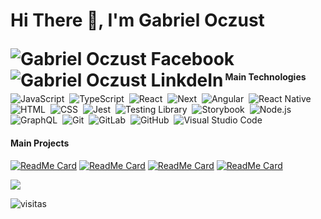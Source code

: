 # <p>Hi There 👋, I'm Gabriel Oczust</p> <a href="mailto:gabriel.oczust@gmail.com"><img align="left" alt="Gabriel Oczust Facebook" src="https://img.shields.io/badge/Email-%234285F4.svg?&style=flat-square&logo=gmail&logoColor=white" /></a><a href="https://www.linkedin.com/in/gabrieloczust/" target="_blank"><img align="left" alt="Gabriel Oczust LinkdeIn" src="https://img.shields.io/badge/LinkedIn-%230077B5.svg?&style=flat-square&logo=linkedin&logoColor=white" /></a>

<br />

#### Main Technologies

![JavaScript](https://img.shields.io/badge/-JavaScript-000?&logo=JavaScript&logoColor=ddc508)&nbsp;
![TypeScript](https://img.shields.io/badge/-TypeScript-000?style=flat&logo=TypeScript&logoColor=3178C6$color=0d1117)&nbsp;
![React](https://img.shields.io/badge/-React-000?style=flat&logo=react)&nbsp;
![Next](https://img.shields.io/badge/-Next.js-000?style=flat&logo=next.js)&nbsp;
![Angular](https://img.shields.io/badge/-Angular-000?style=flat&logo=angular&logoColor=C21325)&nbsp;
![React Native](https://img.shields.io/badge/-React%20Native-000?style=flat&logo=react)&nbsp;
![HTML](https://img.shields.io/badge/-HTML-000?style=flat&logo=HTML5)&nbsp;
![CSS](https://img.shields.io/badge/-CSS-000?style=flat&logo=CSS3&logoColor=1572B6)&nbsp;
![Jest](https://img.shields.io/badge/-Jest-000?style=flat&logo=Jest&logoColor=C21325)&nbsp;
![Testing Library](https://img.shields.io/badge/-Testing%20Library-000?style=flat&logo=testing-library&logoColor=E33332)&nbsp;
![Storybook](https://img.shields.io/badge/-Storybook-000?style=flat&logo=Storybook&logoColor=FF4785)&nbsp;
![Node.js](https://img.shields.io/badge/-Node.js-000?style=flat&logo=node.js)&nbsp;
![GraphQL](https://img.shields.io/badge/-GraphQL-000?style=flat&logo=GraphQL&logoColor=E10098)&nbsp;
![Git](https://img.shields.io/badge/-Git-000?style=flat&logo=git)&nbsp;
![GitLab](https://img.shields.io/badge/-GitLab-000?style=flat&logo=gitlab)&nbsp;
![GitHub](https://img.shields.io/badge/-GitHub-000?style=flat&logo=github)&nbsp;
![Visual Studio Code](https://img.shields.io/badge/-Visual%20Studio%20Code-000?style=flat&logo=visual-studio-code&logoColor=007ACC)&nbsp;

#### Main Projects

[![ReadMe Card](https://github-readme-stats.vercel.app/api/pin/?username=Gabrieloczust&repo=bayon-snippets)](https://github.com/Gabrieloczust/bayon-snippets/)
[![ReadMe Card](https://github-readme-stats.vercel.app/api/pin/?username=Gabrieloczust&repo=reactjs-my-money)](https://github.com/Gabrieloczust/reactjs-my-money/)
[![ReadMe Card](https://github-readme-stats.vercel.app/api/pin/?username=Gabrieloczust&repo=reactjs-quiz-game)](https://github.com/Gabrieloczust/reactjs-quiz-game)
[![ReadMe Card](https://github-readme-stats.vercel.app/api/pin/?username=Gabrieloczust&repo=vanillajs-pizzeria-cart)](https://github.com/Gabrieloczust/vanillajs-pizzeria-cart/)

<img src="https://github-readme-stats.vercel.app/api/top-langs/?username=Gabrieloczust&hide=html&hide_title=true&hide_border=true&layout=compact&langs_count=7&text_color=8b949e&icon_color=8b949e&bg_color=0d1117&theme=dracula">

![visitas](https://visitor-badge.laobi.icu/badge?page_id=Gabrieloczust)
